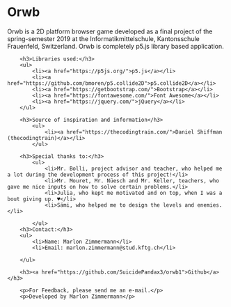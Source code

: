 <h1>Orwb</h1>
        <p>Orwb is a 2D platform browser game developed as a final project of the spring-semester 2019 at the Informatikmittelschule, Kantonsschule Frauenfeld, Switzerland. Orwb is completely p5.js library based application.</p>

        <h3>Libraries used:</h3>
        <ul>
            <li><a href="https://p5js.org/">p5.js</a></li>
            <li><a href="https://github.com/bmoren/p5.collide2D">p5.collide2D</a></li>
            <li><a href="https://getbootstrap.com/">Bootstrap</a></li>
            <li><a href="https://fontawesome.com/">Font Awesome</a></li>
            <li><a href="https://jquery.com/">jQuery</a></li>
        </ul>

        <h3>Source of inspiration and information</h3>
            <ul>
                <li><a href="https://thecodingtrain.com/">Daniel Shiffman (thecodingtrain)</a></li>
            </ul>

        <h3>Special thanks to:</h3>
            <ul>
                <li>Mr. Bolli, project advisor and teacher, who helped me a lot during the development process of this project!</li>
                <li>Mr. Mouret, Mr. Nüesch and Mr. Keller, teachers, who gave me nice inputs on how to solve certain problems.</li>
                <li>Julia, who kept me motivated and on top, when I was a bout giving up. ♥</li>
                <li>Sämi, who helped me to design the levels and enemies.</li>

            </ul>
        <h3>Contact:</h3>
        <ul>
            <li>Name: Marlon Zimmermann</li>
            <li>Email: marlon.zimmermann@stud.kftg.ch</li>

        </ul>

        <h3><a href="https://github.com/SuicidePandax3/orwb1">Github</a></h3>

        <p>For Feedback, please send me an e-mail.</p>
        <p>Developed by Marlon Zimmermann</p>

